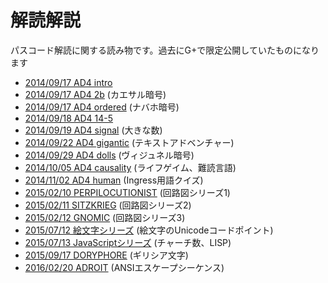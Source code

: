# 解読解説

パスコード解読に関する読み物です。過去にG+で限定公開していたものになります

- [2014/09/17 AD4 intro](./ad4_intro.md)
- [2014/09/17 AD4 2b](./ad4_2b.md) (カエサル暗号)
- [2014/09/17 AD4 ordered](./ad4_ordered.md) (ナバホ暗号)
- [2014/09/18 AD4 14-5](./ad4_14-5.md)
- [2014/09/19 AD4 signal](./ad4_signal.md) (大きな数)
- [2014/09/22 AD4 gigantic](./ad4_gigantic.md) (テキストアドベンチャー)
- [2014/09/29 AD4 dolls](./ad4_dolls.md) (ヴィジュネル暗号)
- [2014/10/05 AD4 causality](./ad4_causality.md) (ライフゲイム、難読言語)
- [2014/11/02 AD4 human](./ad4_human.md) (Ingress用語クイズ)
- [2015/02/10 PERPILOCUTIONIST](./perpilocutionist.md) (回路図シリーズ1)
- [2015/02/11 SITZKRIEG](./sitzkrieg.md) (回路図シリーズ2)
- [2015/02/12 GNOMIC](./gnomic.md) (回路図シリーズ3)
- [2015/07/12 絵文字シリーズ](./emoji.md) (絵文字のUnicodeコードポイント)
- [2015/07/13 JavaScriptシリーズ](./javascript.md) (チャーチ数、LISP)
- [2015/09/17 DORYPHORE](./doryphore.md) (ギリシア文字)
- [2016/02/20 ADROIT](./adroit.md) (ANSIエスケープシーケンス)
